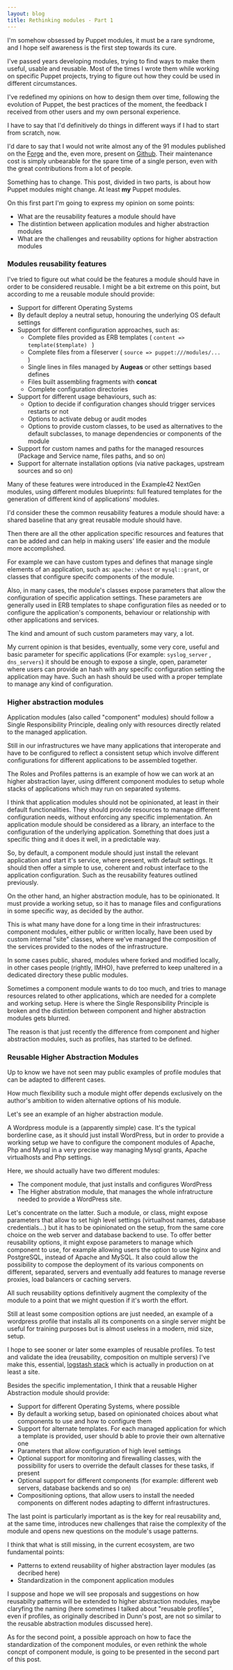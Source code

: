 ```yaml
---
layout: blog
title: Rethinking modules - Part 1
---
```


I'm somehow obsessed by Puppet modules, it must be a rare syndrome, and I hope self awareness is the first step towards its cure.

I've passed years developing modules, trying to find ways to make them useful, usable and reusable. Most of the times I wrote them while working on specific Puppet projects, trying to figure out how they could be used in different circumstances. 

I've redefined my opinions on how to design them over time, following the evolution of Puppet, the best practices of the moment, the feedback I received from other users and my own personal experience.

I have to say that I'd definitively do things in different ways if I had to start from scratch, now.

I'd dare to say that I would not write almost any of the 91 modules published on the [Forge](https://forge.puppetlabs.com/example42) and the, even more, present on [Github](https://github.com/example42). Their maintenance cost is simply unbearable for the spare time of a single person, even with the great contributions from a lot of people.

Something has to change. This post, divided in two parts, is about how Puppet modules might change. At least **my** Puppet modules.

On this first part I'm going to express my opinion on some points:
- What are the reusability features a module should have
- The distintion between application modules and higher abstraction modules
- What are the challenges and reusability options for higher abstraction modules

### Modules reusability features

I've tried to figure out what could be the features a module should have in order to be considered reusable. I might be a bit extreme on this point, but according to me a reusable module should provide:

- Support for different Operating Systems
- By default deploy a neutral setup, honouring the underlying OS default settings
- Support for different configuration approaches, such as:
  - Complete files provided as ERB templates ( ```content => template($template) ``` ) 
  - Complete files from a fileserver ( ```source => puppet:///modules/... ``` )
  - Single lines in files managed by **Augeas** or other settings based defines
  - Files built assembling fragments with **concat**
  - Complete configuration directories
- Support for different usage behaviours, such as:
  - Option to decide if configuration changes should trigger services restarts or not
  - Options to activate debug or audit modes
  - Options to provide custom classes, to be used as alternatives to the default subclasses, to manage dependencies or components of the module
- Support for custom names and paths for the managed resources (Package and Service name, files paths, and so on)
- Support for alternate installation options (via native packages, upstream sources and so on)

Many of these features were introduced in the Example42 NextGen modules, using different modules blueprints: full featured templates for the generation of different kind of applications' modules.

I'd consider these the common reusability features a module should have: a shared baseline that any great reusable module should have.

Then there are all the other application specific resources and features that can be added and can help in making users' life easier and the module more accomplished.

For example we can have custom types and defines that manage single elements of an application, such as: ```apache::vhost``` or ```mysql::grant```, or classes that configure specifc components of the module.

Also, in many cases, the module's classes expose parameters that allow the configuration of specific application settings. These parameters are generally used in ERB templates to shape configuration files as needed or to configure the application's components, behaviour or relationship with other applications and services.

The kind and amount of such custom parameters may vary, a lot.

My current opinion is that besides, eventually, some very core, useful and basic parameter for specific applications (For example: ```syslog_server``` , ```dns_servers```) it should be enough to expose a single, open, parameter where users can provide an hash with any specific configuration setting the application may have. Such an hash should be used with a proper template to manage any kind of configuration.


### Higher abstraction modules

Application modules (also called "component" modules) should follow a Single Responsibility Principle, dealing only with resources directly related to the managed application.

Still in our infrastructures we have many applications that interoperate and have to be configured to reflect a consistent setup which involve different configurations for different applications to be assembled together. 

The Roles and Profiles patterns is an example of how we can work at an higher abstraction layer, using different component modules to setup whole stacks of applications which may run on separated systems.

I think that application modules should not be opinionated, at least in their default functionalities.
They should provide resources to manage different configuration needs, without enforcing any specific implementation. An application module should be considered as a library, an interface to the configuration of the underlying application. Something that does just a specific thing and it does it well, in a predictable way.

So, by default, a component module should just install the relevant application and start it's service, where present, with default settings. It should then offer a simple to use, coherent and robust interface to the application configuration. Such as the reusability features outlined previously.

On the other hand, an higher abstraction module, has to be opinionated. It must provide a working setup, so it has to manage files and configurations in some specific way, as decided by the author.

This is what many have done for a long time in their infrastructures: component modules, either public or written locally, have been used by custom internal "site" classes, where we've managed the composition of the services provided to the nodes of the infrastructure.

In some cases public, shared, modules where forked and modified locally, in other cases people (rightly, IMHO), have preferred to keep unaltered in a dedicated directory these public modules.

Sometimes a component module wants to do too much, and tries to manage resources related to other applications, which are needed for a complete and working setup. Here is where the Single Responsibility Principle is broken and the distintion between component and higher abstraction modules gets blurred.

The reason is that just recently the difference from component and higher abstraction modules, such as profiles, has started to be defined.


### Reusable Higher Abstraction Modules

Up to know we have not seen may public examples of profile modules that can be adapted to different cases.

How much flexibility such a module might offer depends exclusively on the author's ambition to widen alternative options of his module.

Let's see an example of an higher abstraction module.

A Wordpress module is a (apparently simple) case. It's the typical borderline case, as it should just install WordPress, but in order to provide a working setup we have to configure the component modules of Apache, Php and Mysql in a very precise way managing Mysql grants, Apache virtualhosts and Php settings.

Here, we should actually have two different modules:
- The component module, that just installs and configures WordPress
- The Higher abstration module, that manages the whole infratructure needed to provide a WordPress site.

Let's concentrate on the latter. Such a module, or class, might expose parameters that allow to set high level settings (virtualhost names, database credentials...) but it has to be opinionated on the setup, from the same core choice on the web server and database backend to use.
To offer better reusability options, it might expose parameters to manage which component to use, for example allowing users the option to use Nginx and PostgreSQL, instead of Apache and MySQL. It also could allow the possibility to compose the deployment of its various components on different, separated, servers and eventually add features to manage reverse proxies, load balancers or caching servers. 

All such reusability options definitively augment the complexity of the module to a point that we might question if it's worth the effort.

Still at least some composition options are just needed, an example of a wordpress profile that installs all its components on a single server might be useful for training purposes but is almost useless in a modern, mid size, setup.

I hope to see sooner or later some examples of reusable profiles. To test and validate the idea (reusability, composition on multiple servers) I've make this, essential, [logstash stack](https://github.com/example42/puppet-stack/blob/master/manifests/logstash.pp) which is actually in production on at least a site.

Besides the specific implementation, I think that a reusable Higher Abstraction module should provide:
- Support for different Operating Systems, where possible
- By default a working setup, based on opinionated choices about what components to use and how to configure them
- Support for alternate templates. For each managed application for which a template is provided, user should b able to provie their own alternative one
- Parameters that allow configuration of high level settings
- Optional support for monitoring and firewalling classes, with the possibility for users to override the default classes for these tasks, if present
- Optional support for different components (for example: different web servers, database backends and so on)
- Compositioning options, that allow users to install the needed components on different nodes adapting to differnt infrastructures.

The last point is particularly important as is the key for real reusability and, at the same time, introduces new challenges that raise the complexity of the module and opens new questions on the module's usage patterns.

I think that what is still missing, in the current ecosystem, are two fundamental points:
- Patterns to extend reusability of higher abstraction layer modules (as decribed here)
- Standardization in the component application modules

I suppose and hope we will see proposals and suggestions on how reusabilty patterns will be extended to higher abstraction modules, maybe claryfing the naming (here sometimes I talked about "reusable profiles", even if profiles, as originally described in Dunn's post, are not so similar to the reusable abstraction modules discussed here).

As for the second point, a possible approach on how to face the standardization of the component modules, or even rethink the whole concpt of component module, is going to be presented in the second part of this post. 
